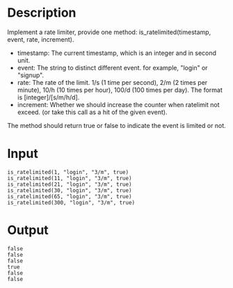 # Description

Implement a rate limiter, provide one method: is_ratelimited(timestamp, event, rate, increment).

- timestamp: The current timestamp, which is an integer and in second unit.
- event: The string to distinct different event. for example, "login" or "signup".
- rate: The rate of the limit. 1/s (1 time per second), 2/m (2 times per minute), 10/h (10 times per hour), 100/d (100 times per day). The format is [integer]/[s/m/h/d].
- increment: Whether we should increase the counter when ratelimit not exceed. (or take this call as a hit of the given event).

The method should return true or false to indicate the event is limited or not.

# Input

```
is_ratelimited(1, "login", "3/m", true)
is_ratelimited(11, "login", "3/m", true)
is_ratelimited(21, "login", "3/m", true)
is_ratelimited(30, "login", "3/m", true)
is_ratelimited(65, "login", "3/m", true)
is_ratelimited(300, "login", "3/m", true)
```
# Output

```
false
false
false
true
false
false
```
